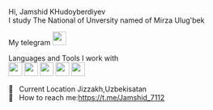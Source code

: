 Hi, Jamshid KHudoyberdiyev <br>
I study The National of Unversity named of Mirza Ulug'bek <br>

My telegram <a href="https://t.me/Jamshid_7112">
<img src="https://i.pinimg.com/originals/0a/50/c1/0a50c1516e434e0108649d2987cfaeb0.jpg" width="27px">
</a>


Languages and Tools I work with  <br>
<code><img src="https://cdn.pixabay.com/photo/2017/08/05/11/16/logo-2582748_1280.png" width="27px"></code>
<code><img src="https://cdn.pixabay.com/photo/2017/08/05/11/16/logo-2582747_640.png" width="27px"></code>
<code><img src="https://www.pngkey.com/png/full/550-5509803_js-logo-javascript-logo-circle-png.png" width="27px"></code>
<code><img src="https://mpng.subpng.com/20180720/kha/kisspng-react-javascript-library-redux-user-interface-tesseract-5b52265cc83931.4218499515321104288201.jpg" width="27px"></code>
<code><img src="https://icon-library.com/images/bootstrap-icon-png/bootstrap-icon-png-28.jpg" width="27px"></code>
<br>

📍 &nbsp; Current Location Jizzakh,Uzbekisatan <br>
📧 &nbsp; How to reach me:https://t.me/Jamshid_7112<br>
